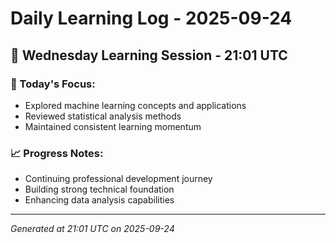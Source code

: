 # Daily Learning Log - 2025-09-24

## 📅 Wednesday Learning Session - 21:01 UTC

### 🎯 Today's Focus:
- Explored machine learning concepts and applications
- Reviewed statistical analysis methods
- Maintained consistent learning momentum

### 📈 Progress Notes:
- Continuing professional development journey
- Building strong technical foundation
- Enhancing data analysis capabilities

---
*Generated at 21:01 UTC on 2025-09-24*

